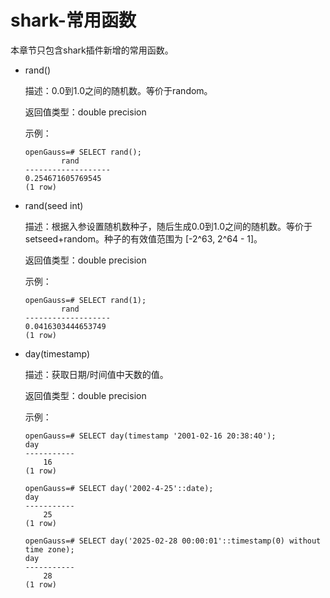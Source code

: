 # shark-常用函数

本章节只包含shark插件新增的常用函数。

- rand()

    描述：0.0到1.0之间的随机数。等价于random。

    返回值类型：double precision

    示例：

    ```
    openGauss=# SELECT rand();
            rand
    -------------------
    0.254671605769545
    (1 row)
    ```

- rand(seed int)

    描述：根据入参设置随机数种子，随后生成0.0到1.0之间的随机数。等价于setseed+random。种子的有效值范围为 [-2^63, 2^64 - 1]。

    返回值类型：double precision

    示例：

    ```
    openGauss=# SELECT rand(1);
            rand
    -------------------
    0.0416303444653749
    (1 row)
    ```

- day(timestamp)

    描述：获取日期/时间值中天数的值。

    返回值类型：double precision

    示例：

    ```
    openGauss=# SELECT day(timestamp '2001-02-16 20:38:40');
    day
    -----------
        16
    (1 row)

    openGauss=# SELECT day('2002-4-25'::date);
    day
    -----------
        25
    (1 row)

    openGauss=# SELECT day('2025-02-28 00:00:01'::timestamp(0) without time zone);
    day
    -----------
        28
    (1 row)
    ```

